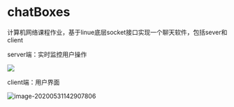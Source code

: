 # chatBoxes
计算机网络课程作业，基于linue底层socket接口实现一个聊天软件，包括sever和client

server端：实时监控用户操作

![](C:\Users\cao\AppData\Roaming\Typora\typora-user-images\image-20200531142926991.png)

client端：用户界面

![image-20200531142907806](C:\Users\cao\AppData\Roaming\Typora\typora-user-images\image-20200531142907806.png)



